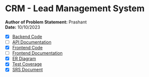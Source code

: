 # CRM - Lead Management System

**Author of Problem Statement:** Prashant  
**Date:** 10/10/2023

- [x] [Backend Code](https://github.com/Rihanaggg/LeadManagement-/tree/main/backend%201.0)
- [ ] [API Documentation](url_to_api_docs)
- [x] [Frontend Code](https://github.com/Rihanaggg/LeadManagement-/tree/main/frontend%201.0)
- [ ] [Frontend Documentation](url_to_frontend_docs)
- [x] [ER Diagram](https://github.com/Rihanaggg/LeadManagement-/blob/main/ER%20diagram.png)
- [x] [Test Coverage](https://github.com/Rihanaggg/LeadManagement-/blob/main/jacoco%20test%20Coverage.png)
- [x] [SRS Document](https://github.com/Rihanaggg/LeadManagement-/blob/main/README1.md)
